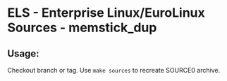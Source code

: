 # ELS - Enterprise Linux/EuroLinux Sources - memstick_dup
 
## Usage:
  Checkout branch or tag. Use `make sources` to recreate  SOURCE0 archive.
